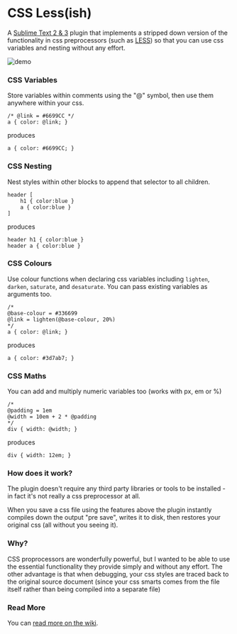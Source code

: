# CSS Less(ish)

A [Sublime Text 2 & 3](http://www.sublimetext.com) plugin that implements a stripped down version of the functionality in css preprocessors (such as [LESS](http://lesscss.org)) so that you can use css variables and nesting without any effort.

![demo](http://imgur.com/03V7JGy.gif)

### CSS Variables

Store variables within comments using the "@" symbol, then use them anywhere within your css.

    /* @link = #6699CC */  
    a { color: @link; }

produces

    a { color: #6699CC; }

### CSS Nesting

Nest styles within other blocks to append that selector to all children.

    header [
        h1 { color:blue }
        a { color:blue }
    ]

produces

    header h1 { color:blue }
    header a { color:blue }

### CSS Colours

Use colour functions when declaring css variables including `lighten`, `darken`, `saturate`, and `desaturate`. You can pass existing variables as arguments too.

    /* 
    @base-colour = #336699
    @link = lighten(@base-colour, 20%) 
    */  
    a { color: @link; }

produces

    a { color: #3d7ab7; }

### CSS Maths

You can add and multiply numeric variables too (works with px, em or %)

    /* 
    @padding = 1em
    @width = 10em + 2 * @padding
    */  
    div { width: @width; }

produces

    div { width: 12em; }

### How does it work?

The plugin doesn't require any third party libraries or tools to be installed - in fact it's not really a css preprocessor at all.

When you save a css file using the features above the plugin instantly compiles down the output "pre save", writes it to disk, then restores your original css (all without you seeing it).

### Why?

CSS proprocessors are wonderfully powerful, but I wanted to be able to use the essential functionality they provide simply and without any effort.  The other advantage is that when debugging, your css styles are traced back to the original source document (since your css smarts comes from the file itself rather than being compiled into a separate file)

### Read More

You can [read more on the wiki](https://github.com/kizza/CSS-Less-ish/wiki).
